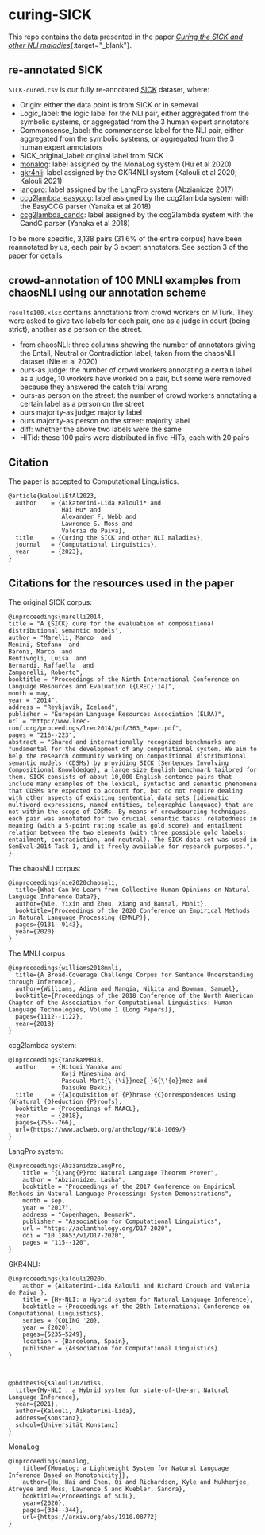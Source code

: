 # curing-SICK

This repo contains the data presented in the paper [*Curing the SICK and other NLI maladies*](https://doi.org/10.1162/coli_a_00465){:target="_blank"}.

## re-annotated SICK

`SICK-cured.csv` is our fully re-annotated [SICK](https://marcobaroni.org/composes/sick.html) dataset, where:

- Origin: either the data point is from SICK or in semeval
- Logic_label: the logic label for the NLI pair, either aggregated from the symbolic systems, or aggregated from the 3 human expert annotators
- Commonsense_label: the commensense label for the NLI pair, either aggregated from the symbolic systems, or aggregated from the 3 human expert annotators
- SICK_original_label: original label from SICK
- [monalog](https://github.com/huhailinguist/monalog): label assigned by the MonaLog system (Hu et al 2020)
- [gkr4nli](https://github.com/kkalouli/GKR4NLI): label assigned by the GKR4NLI system (Kalouli et al 2020; Kalouli 2021)	
- [langpro](https://github.com/kovvalsky/LangPro): label assigned by the LangPro system (Abzianidze 2017)
- [ccg2lambda_easyccg](https://github.com/mynlp/ccg2lambda): label assigned by the ccg2lambda system with the EasyCCG parser (Yanaka et al 2018)
- [ccg2lambda_candc](https://github.com/mynlp/ccg2lambda): label assigned by the ccg2lambda system with the CandC parser (Yanaka et al 2018)

To be more specific, 3,138 pairs (31.6% of the entire corpus) have been reannotated by us, each pair by 3 expert annotators. See section 3 of the paper for details. 

## crowd-annotation of 100 MNLI examples from chaosNLI using our annotation scheme

`results100.xlsx` contains annotations from crowd workers on MTurk. 
They were asked to give two labels for each pair, one as a judge in court (being strict), another as a person on the street.

- from chaosNLI: three columns showing the number of annotators giving the Entail, Neutral or Contradiction label, taken from the chaosNLI dataset (Nie et al 2020)
- ours-as judge: the number of crowd workers annotating a certain label as a judge, 10 workers have worked on a pair, but some were removed because they answered the catch trial wrong
- ours-as person on the street: the number of crowd workers annotating a certain label as a person on the street
- ours majority-as judge: majority label
- ours majority-as person on the street: majority label
- diff: whether the above two labels were the same
- HITid: these 100 pairs were distributed in five HITs, each with 20 pairs


## Citation

The paper is accepted to Computational Linguistics. 

```
@article{kalouliEtAl2023, 
  author    = {Aikaterini-Lida Kalouli* and
               Hai Hu* and
               Alexander F. Webb and
               Lawrence S. Moss and
               Valeria de Paiva},
  title     = {Curing the SICK and other NLI maladies},
  journal   = {Computational Linguistics},
  year      = {2023},
}
```

## Citations for the resources used in the paper

The original SICK corpus:
```
@inproceedings{marelli2014,
title = "A {SICK} cure for the evaluation of compositional distributional semantic models",
author = "Marelli, Marco  and
Menini, Stefano  and
Baroni, Marco  and
Bentivogli, Luisa  and
Bernardi, Raffaella  and
Zamparelli, Roberto",
booktitle = "Proceedings of the Ninth International Conference on Language Resources and Evaluation ({LREC}'14)",
month = may,
year = "2014",
address = "Reykjavik, Iceland",
publisher = "European Language Resources Association (ELRA)",
url = "http://www.lrec-conf.org/proceedings/lrec2014/pdf/363_Paper.pdf",
pages = "216--223",
abstract = "Shared and internationally recognized benchmarks are fundamental for the development of any computational system. We aim to help the research community working on compositional distributional semantic models (CDSMs) by providing SICK (Sentences Involving Compositional Knowldedge), a large size English benchmark tailored for them. SICK consists of about 10,000 English sentence pairs that include many examples of the lexical, syntactic and semantic phenomena that CDSMs are expected to account for, but do not require dealing with other aspects of existing sentential data sets (idiomatic multiword expressions, named entities, telegraphic language) that are not within the scope of CDSMs. By means of crowdsourcing techniques, each pair was annotated for two crucial semantic tasks: relatedness in meaning (with a 5-point rating scale as gold score) and entailment relation between the two elements (with three possible gold labels: entailment, contradiction, and neutral). The SICK data set was used in SemEval-2014 Task 1, and it freely available for research purposes.",
}
```

The chaosNLI corpus:

```
@inproceedings{nie2020chaosnli,
  title={What Can We Learn from Collective Human Opinions on Natural Language Inference Data?},
  author={Nie, Yixin and Zhou, Xiang and Bansal, Mohit},
  booktitle={Proceedings of the 2020 Conference on Empirical Methods in Natural Language Processing (EMNLP)},
  pages={9131--9143},
  year={2020}
}
```

The MNLI corpus
```
@inproceedings{williams2018mnli,
  title={A Broad-Coverage Challenge Corpus for Sentence Understanding through Inference},
  author={Williams, Adina and Nangia, Nikita and Bowman, Samuel},
  booktitle={Proceedings of the 2018 Conference of the North American Chapter of the Association for Computational Linguistics: Human Language Technologies, Volume 1 (Long Papers)},
  pages={1112--1122},
  year={2018}
}
```
ccg2lambda system:
```
@inproceedings{YanakaMMB18, 
  author    = {Hitomi Yanaka and
               Koji Mineshima and
               Pascual Mart{\'{\i}}nez{-}G{\'{o}}mez and
               Daisuke Bekki},
  title     = {{A}cquisition of {P}hrase {C}orrespondences Using {N}atural {D}eduction {P}roofs},
  booktitle = {Proceedings of NAACL}, 
  year      = {2018},
  pages={756--766},
  url={https://www.aclweb.org/anthology/N18-1069/}
}
```

LangPro system:
```
@inproceedings{AbzianidzeLangPro,
    title = "{L}ang{P}ro: Natural Language Theorem Prover",
    author = "Abzianidze, Lasha",
    booktitle = "Proceedings of the 2017 Conference on Empirical Methods in Natural Language Processing: System Demonstrations",
    month = sep,
    year = "2017",
    address = "Copenhagen, Denmark",
    publisher = "Association for Computational Linguistics",
    url = "https://aclanthology.org/D17-2020",
    doi = "10.18653/v1/D17-2020",
    pages = "115--120",
}
```

GKR4NLI:
```
@inproceedings{kalouli2020b, 
	author = {Aikaterini-Lida Kalouli and Richard Crouch and Valeria de Paiva },
	title = {Hy-NLI: a Hybrid system for Natural Language Inference},
	booktitle = {Proceedings of the 28th International Conference on Computational Linguistics},
	series = {COLING '20},
	year = {2020},
    pages={5235–5249},
	location = {Barcelona, Spain},
	publisher = {Association for Computational Linguistics}
} 



@phdthesis{Kalouli2021diss, 
  title={Hy-NLI : a Hybrid system for state-of-the-art Natural Language Inference},
  year={2021},
  author={Kalouli, Aikaterini-Lida},
  address={Konstanz},
  school={Universität Konstanz}
}
```

MonaLog
```
@inproceedings{monalog,
	title={{MonaLog: a Lightweight System for Natural Language Inference Based on Monotonicity}},
	author={Hu, Hai and Chen, Qi and Richardson, Kyle and Mukherjee, Atreyee and Moss, Lawrence S and Kuebler, Sandra},
	booktitle={Proceedings of SCiL},
	year={2020},
    pages={334--344},
	url={https://arxiv.org/abs/1910.08772}
}
```



